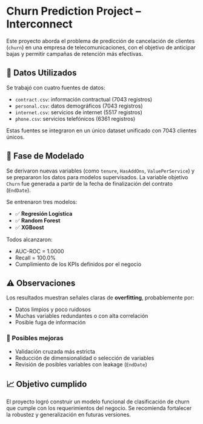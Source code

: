 # Churn Prediction Project – Interconnect

Este proyecto aborda el problema de predicción de cancelación de clientes (`churn`) en una empresa de telecomunicaciones, con el objetivo de anticipar bajas y permitir campañas de retención más efectivas.

## 📂 Datos Utilizados

Se trabajó con cuatro fuentes de datos:

- `contract.csv`: información contractual (7043 registros)
- `personal.csv`: datos demográficos (7043 registros)
- `internet.csv`: servicios de internet (5517 registros)
- `phone.csv`: servicios telefónicos (6361 registros)

Estas fuentes se integraron en un único dataset unificado con 7043 clientes únicos.

## 🧠 Fase de Modelado

Se derivaron nuevas variables (como `tenure`, `HasAddOns`, `ValuePerService`) y se prepararon los datos para modelos supervisados. La variable objetivo `Churn` fue generada a partir de la fecha de finalización del contrato (`EndDate`).

Se entrenaron tres modelos:

- ✅ **Regresión Logística**
- ✅ **Random Forest**
- ✅ **XGBoost**

Todos alcanzaron:

- AUC-ROC = 1.0000  
- Recall = 100.0%  
- Cumplimiento de los KPIs definidos por el negocio

## ⚠️ Observaciones

Los resultados muestran señales claras de **overfitting**, probablemente por:

- Datos limpios y poco ruidosos
- Muchas variables redundantes o con alta correlación
- Posible fuga de información

### 🔧 Posibles mejoras

- Validación cruzada más estricta  
- Reducción de dimensionalidad o selección de variables  
- Revisión de posibles variables con leakage (`EndDate`)

## 📈 Objetivo cumplido

El proyecto logró construir un modelo funcional de clasificación de churn que cumple con los requerimientos del negocio. Se recomienda fortalecer la robustez y generalización en futuras versiones.

